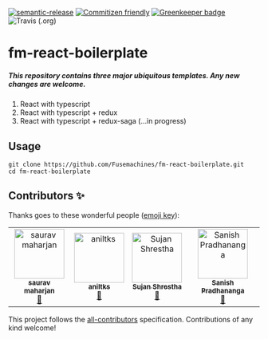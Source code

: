 [![semantic-release](https://img.shields.io/badge/%20%20%F0%9F%93%A6%F0%9F%9A%80-semantic--release-e10079.svg)](https://github.com/semantic-release/semantic-release) [![Commitizen friendly](https://img.shields.io/badge/commitizen-friendly-brightgreen.svg)](http://commitizen.github.io/cz-cli/) [![Greenkeeper badge](https://badges.greenkeeper.io/Fusemachines/fm-react-boilerplate.svg)](https://greenkeeper.io/) ![Travis (.org)](https://img.shields.io/travis/fusemachines/fm-react-boilerplate)

# fm-react-boilerplate
##### This repository contains three major ubiquitous templates. Any new changes are welcome.
1. React with typescript
2. React with typescript + redux 
3. React with typescript + redux-saga (...in progress)

## Usage

    git clone https://github.com/Fusemachines/fm-react-boilerplate.git
    cd fm-react-boilerplate


## Contributors ✨

Thanks goes to these wonderful people ([emoji key](https://allcontributors.org/docs/en/emoji-key)):

<!-- ALL-CONTRIBUTORS-LIST:START - Do not remove or modify this section -->
<!-- prettier-ignore-start -->
<!-- markdownlint-disable -->
<table>
  <tr>
    <td align="center"><a href="https://github.com/saurssauravjs"><img src="https://avatars1.githubusercontent.com/u/29722184?v=4" width="100px;" alt="saurav maharjan"/><br /><sub><b>saurav maharjan</b></sub></a><br /><a href="https://github.com/fusemachines/fm-react-boilerplate/commits?author=saurssauravjs" title="Documentation">📖</a></td>
    <td align="center"><a href="https://github.com/aniltks"><img src="https://avatars3.githubusercontent.com/u/50866509?v=4" width="100px;" alt="aniltks"/><br /><sub><b>aniltks</b></sub></a><br /><a href="https://github.com/fusemachines/fm-react-boilerplate/commits?author=aniltks" title="Documentation">📖</a></td>
    <td align="center"><a href="https://github.com/fuse-sujan"><img src="https://avatars2.githubusercontent.com/u/28521955?v=4" width="100px;" alt="Sujan Shrestha"/><br /><sub><b>Sujan Shrestha</b></sub></a><br /><a href="https://github.com/fusemachines/fm-react-boilerplate/commits?author=fuse-sujan" title="Documentation">📖</a></td>
    <td align="center"><a href="https://github.com/Sanish-P"><img src="https://avatars2.githubusercontent.com/u/19884461?v=4" width="100px;" alt="Sanish Pradhananga"/><br /><sub><b>Sanish Pradhananga</b></sub></a><br /><a href="https://github.com/fusemachines/fm-react-boilerplate/commits?author=Sanish-P" title="Documentation">📖</a></td>
  </tr>
</table>

<!-- markdownlint-enable -->
<!-- prettier-ignore-end -->
<!-- ALL-CONTRIBUTORS-LIST:END -->

This project follows the [all-contributors](https://github.com/all-contributors/all-contributors) specification. Contributions of any kind welcome!